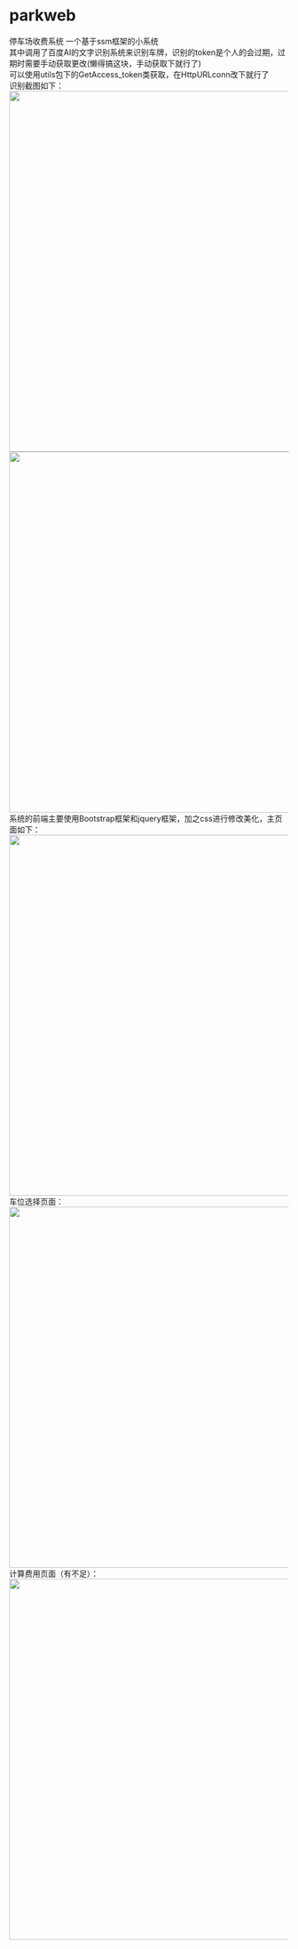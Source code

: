 # parkweb
停车场收费系统
一个基于ssm框架的小系统<br>
其中调用了百度AI的文字识别系统来识别车牌，识别的token是个人的会过期，过期时需要手动获取更改(懒得搞这块，手动获取下就行了)<br>
可以使用utils包下的GetAccess_token类获取，在HttpURLconn改下就行了<br>
识别截图如下：<br>
<img src="https://github.com/liuliyuan666/parkweb/blob/master/images/5.PNG" width="650"/>
<img src="https://github.com/liuliyuan666/parkweb/blob/master/images/4.PNG" width="650"/>
<br>
系统的前端主要使用Bootstrap框架和jquery框架，加之css进行修改美化，主页面如下：
<img src="https://github.com/liuliyuan666/parkweb/blob/master/images/8.PNG" width="650"/>
<br>
车位选择页面：<img src="https://github.com/liuliyuan666/parkweb/blob/master/images/7.PNG" width="650"/>
<br>
计算费用页面（有不足）：<img src="https://github.com/liuliyuan666/parkweb/blob/master/images/6.PNG" width="650"/>
